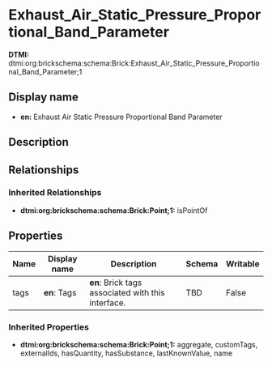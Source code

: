 # Exhaust_Air_Static_Pressure_Proportional_Band_Parameter
**DTMI:** dtmi:org:brickschema:schema:Brick:Exhaust_Air_Static_Pressure_Proportional_Band_Parameter;1
## Display name
- **en:** Exhaust Air Static Pressure Proportional Band Parameter
## Description
## Relationships
### Inherited Relationships
* **dtmi:org:brickschema:schema:Brick:Point;1:** isPointOf
## Properties
|Name|Display name|Description|Schema|Writable|
|-|-|-|-|-|
|tags|**en**: Tags|**en**: Brick tags associated with this interface.|TBD|False|
### Inherited Properties
* **dtmi:org:brickschema:schema:Brick:Point;1:** aggregate, customTags, externalIds, hasQuantity, hasSubstance, lastKnownValue, name
